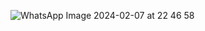 ![WhatsApp Image 2024-02-07 at 22 46 58](https://github.com/chatbot-1/open-source-contribution/assets/85282649/eabf340e-6ca0-435c-b577-9b646c8ee0ef)
